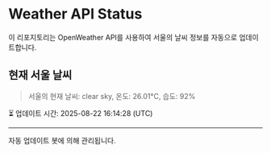 
# Weather API Status

이 리포지토리는 OpenWeather API를 사용하여 서울의 날씨 정보를 자동으로 업데이트합니다.

## 현재 서울 날씨
> 서울의 현재 날씨: clear sky, 온도: 26.01°C, 습도: 92%

⏳ 업데이트 시간: 2025-08-22 16:14:28 (UTC)

---
자동 업데이트 봇에 의해 관리됩니다.
